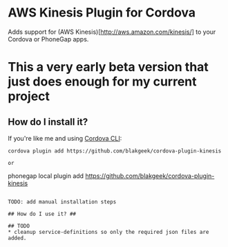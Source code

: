 # AWS Kinesis Plugin for Cordova #
Adds support for (AWS Kinesis)[http://aws.amazon.com/kinesis/] to your Cordova or PhoneGap apps.

# This a very early beta version that just does enough for my current project

## How do I install it? ##

If you're like me and using [Cordova CLI](http://cordova.apache.org/):
```
cordova plugin add https://github.com/blakgeek/cordova-plugin-kinesis

or

```
phonegap local plugin add https://github.com/blakgeek/cordova-plugin-kinesis
```

TODO: add manual installation steps

## How do I use it? ##

## TODO
* cleanup service-definitions so only the required json files are added.




